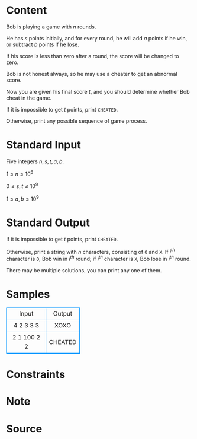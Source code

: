 
# Content

Bob is playing a game with $n$ rounds.

He has $s$ points initially, and for every round, he will add $a$ points if he win, or subtract $b$ points if he lose.

If his score is less than zero after a round, the score will be changed to zero.

Bob is not honest always, so he may use a cheater to get an abnormal score.

Now you are given his final score $t$, and you should determine whether Bob cheat in the game.

If it is impossible to get $t$ points, print `CHEATED`.

Otherwise, print any possible sequence of game process.

# Standard Input

Five integers $n,s,t,a,b$.

$1\leq n\leq 10^6$

$0\leq s, t\leq 10^9$

$1\leq a, b\leq 10^9$

# Standard Output

If it is impossible to get $t$ points, print `CHEATED`.

Otherwise, print a string with $n$ characters, consisting of `O` and `X`. If $i^{th}$ character is `O`, Bob win in $i^{th}$ round; if $i^{th}$ character is `X`, Bob lose in $i^{th}$ round.

There may be multiple solutions, you can print any one of them.

# Samples

<style>
        table,table tr th, table tr td { border:1px solid #0094ff; }
        table { width: 200px; min-height: 25px; line-height: 25px; text-align: center; border-collapse: collapse;}   
    </style>
<table>
	<tr>
		<td>Input</td>
		<td>Output</td>
	</tr>
<tr><td>4 2 3 3 3</td><td>XOXO</td></tr><tr><td>2 1 100 2 2</td><td>CHEATED</td></tr></table>


# Constraints



# Note



# Source


